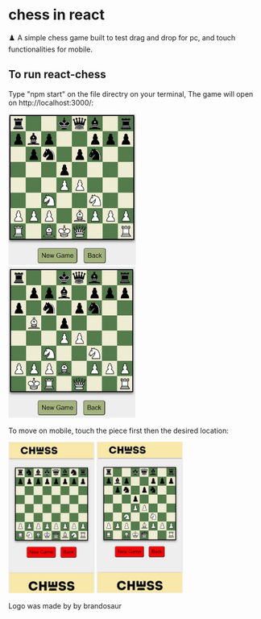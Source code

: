 # chess in react 
♟️ A simple chess game built to test drag and drop for pc, and touch functionalities for mobile.

## To run react-chess
Type "npm start" on the file directry on your terminal, The game will open on http://localhost:3000/:

<img src="preview images/chess_1.JPG" height="300" />

<img src="preview images/chess_2.JPG" height="300" />

To move on mobile, touch the piece first then the desired location:

<img src="preview images/chess_3.JPG" height="300"/>

<img src="preview images/chess_4.JPG" height="300"/>

Logo was made by by brandosaur 
